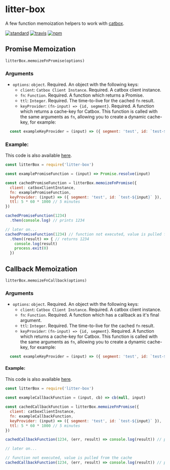 # litter-box

A few function memoization helpers to work with [catbox](https://github.com/hapijs/catbox).

[![standard][standard-image]][standard-url]
[![travis][travis-image]][travis-url]
[![npm][npm-image]][npm-url]

[travis-image]: https://travis-ci.org/maxnachlinger/litter-box.svg?branch=master
[travis-url]: https://travis-ci.org/maxnachlinger/litter-box
[npm-image]: https://img.shields.io/npm/v/litter-box.svg?style=flat
[npm-url]: https://npmjs.org/package/litter-box
[standard-image]: https://img.shields.io/badge/code%20style-standard-brightgreen.svg
[standard-url]: http://standardjs.com/

## Promise Memoization
``litterBox.memoizeFnPromise(options)``

### Arguments
* ``options``: ``object``. Required. An object with the following keys:
  * ``client``: ``Catbox Client Instance``. Required. A catbox client instance.
  * ``fn``: ``Function``. Required. A function which returns a Promise.
  * ``ttl``: ``Integer``. Required. The time-to-live for the cached ``fn`` result.
  * ``keyProvider``: ``(fn-input) => {id, segment}``. Required. A function which returns a cache-key for Catbox. This 
  function is called with the same arguments as ``fn``, allowing you to create a dynamic cache-key, for example: 
```javascript
  const exampleKeyProvider = (input) => ({ segment: 'test', id: `test-${input}` })
```

### Example:
This code is also available [here](./example/promise-example.js).
```javascript
const litterBox = require('litter-box')

const examplePromiseFunction = (input) => Promise.resolve(input)

const cachedPromiseFunction = litterBox.memoizeFnPromise({
  client: catboxClientInstance,
  fn: examplePromiseFunction,
  keyProvider: (input) => ({ segment: 'test', id: `test-${input}` }),
  ttl: 5 * 60 * 1000 // 5 minutes
})

cachedPromiseFunction(1234)
  .then(console.log) // prints 1234

// later on...
cachedPromiseFunction(1234) // function not executed, value is pulled from the cache
  .then((result) => { // returns 1234
    console.log(result)
    process.exit(0)
  })
```
## Callback Memoization
``litterBox.memoizeFnCallback(options)``

### Arguments
* ``options``: ``object``. Required. An object with the following keys:
  * ``client``: ``Catbox Client Instance``. Required. A catbox client instance.
  * ``fn``: ``Function``. Required. A function which has a callback as it's final argument.
  * ``ttl``: ``Integer``. Required. The time-to-live for the cached ``fn`` result.
  * ``keyProvider``: ``(fn-input) => {id, segment}``. Required. A function which returns a cache-key for Catbox. This 
  function is called with the same arguments as ``fn``, allowing you to create a dynamic cache-key, for example: 
```javascript
  const exampleKeyProvider = (input) => ({ segment: 'test', id: `test-${input}` })
```

#### Example:
This code is also available [here](./example/callback-example.js).
```javascript
const litterBox = require('litter-box')

const exampleCallbackFunction = (input, cb) => cb(null, input)

const cachedCallbackFunction = litterBox.memoizeFnPromise({
  client: catboxClientInstance,
  fn: exampleCallbackFunction,
  keyProvider: (input) => ({ segment: 'test', id: `test-${input}` }),
  ttl: 5 * 60 * 1000 // 5 minutes
})

cachedCallbackFunction(1234, (err, result) => console.log(result)) // prints 1234

// later on...

// function not executed, value is pulled from the cache
cachedCallbackFunction(1234, (err, result) => console.log(result)) // prints 1234
```
